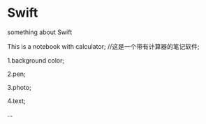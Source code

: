# Swift
something about Swift

This is a notebook with calculator;  //这是一个带有计算器的笔记软件;

1.background color;

2.pen;

3.photo;

4.text;

...
